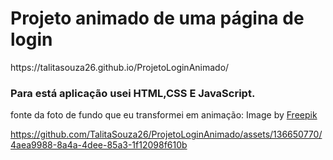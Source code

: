 <h1>Projeto animado de uma página de login</h1>
https://talitasouza26.github.io/ProjetoLoginAnimado/

 <h3>Para está aplicação usei HTML,CSS E JavaScript.</h3>
 fonte da foto de fundo que eu transformei em animação: Image by <a href="https://www.freepik.com/free-vector/flat-design-mountain-landscape-background_5580113.htm#page=12&query=Paisagem%20de%20design%20plano&position=18&from_view=search&track=ais">Freepik</a>

https://github.com/TalitaSouza26/ProjetoLoginAnimado/assets/136650770/4aea9988-8a4a-4dee-85a3-1f12098f610b

